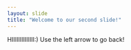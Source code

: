 ```yaml
---
layout: slide
title: "Welcome to our second slide!"
---
```

HIIIIIIIIIIIIII:)
Use the left arrow to go back!
